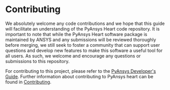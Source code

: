 # Contributing

We absolutely welcome any code contributions and we hope that this
guide will facilitate an understanding of the PyAnsys Heart code
repository. It is important to note that while the PyAnsys Heart software
package is maintained by ANSYS and any submissions will be reviewed
thoroughly before merging, we still seek to foster a community that can
support user questions and develop new features to make this software
a useful tool for all users. As such, we welcome and encourage any
questions or submissions to this repository.

For contributing to this project, please refer to the [PyAnsys Developer's Guide](https://dev.docs.pyansys.com/).
Further information about contributing to PyAnsys heart can be found in [Contributing].

[Contributing]: https://heart.health.docs.pyansys.com/version/stable/contributing.html